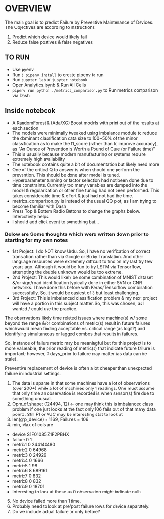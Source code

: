 # OVERVIEW
The main goal is to predict Failure by Preventive Maintenance of Devices.
The Objectives are according to instructions:
1. Predict which device would likely fail
2. Reduce false postives & false negatives

## TO RUN
- Use pyenv
- Run ```$ pipenv install``` to create pipenv to run
- Run ```jupyter lab``` or ```jupyter notebook```
- Open Analytics.ipynb & Run All Cells
- ```pipenv run python ./metrics_comparison.py``` to Run metrics comparison via Dash

## Inside notebook
- A RandomForest & (Ada/XG) Boost models with print out of the results at each section
- The models were minimally tweaked using imbalance module to reduce the dominant classification data size to 100~50% of the minor classification as to make the f1_score (rather than to improve accuracy), as "An Ounce of Prevention is Worth a Pound of Cure (or Failure time)"
- This is usually because modern manufacturing or systems require extremely high availability
- The notebook contains quite a bit of documentation but likely need more
- One of the critical Q to answer is when should one perform the prevention. This should be done after model is tuned.
- Hyperparameter tunning or factor selection had not been done due to time constraints. Currently too many variables are dumped into the model & regularization or other fine tuning had not been performed. This takes considerable time & effort & just had not had the time.
- metrics_comparison.py is instead of the usual QQ plot, as I am trying to become familiar with Dash
- Press Top & Bottom Radio Buttons to change the graphs below. Interactivity helps.
- I should add click event to something but...

### Below are Some thoughts which were written down prior to starting for my own notes
- 1st Project: I do NOT know Urdu. So, I have no verification of correct translation rather than via Google or Bixby Translation. And other language resources were extremely difficult to find on my last try few years ago. Although it would be fun to try LSTM via Tensorflow, attempting the double unknown would be too extreme.
- 2nd Project: This would likely be some combination of MNIST dataset &/or sign/road identification typically done in either SVN or CNN networks. I have done this before with Keras/Tensorflow combination successfully. So, it would be easiest of 3 but least challenging.
- 3rd Project: This is imbalanced classification problem & my next project will have a portion in this subject matter. So, this was chosen, as I wanted / could use the practice.

The observations likely time related issues where machine(s) w/ some
beyond the range &/or combinations of metric(s) result in future failures 
whichwould mean finding acceptable vs. critical range (as logit?) and identifying
simultaneous or lagged combos that results in failures.

So, instance of failure metric may be meaningful but for this project is to
more valueable, the prior reading of metric(s) that indicate future failure is
important; however, # days_prior to failure may matter (as data can be stale).

Preventive replacement of device is often a lot cheaper than unexpected failure
in industrial settings.
1. The data is sparse in that some machines have a lot of observations (over 200+)
   while a lot of machines only 1 readings. One must assume that only time an
   observation is recorded is when sensor(s) fire due to something unusual.
2. Opm_df.shape: (124494, 12) <- one may think this is imbalanced class problem
   if one just looks at the fact only 106 fails out of that many data points.
   Still F1 or AUC may be interesting stat to look at
3. len(grp_device) = 1169, Failures = 106
4. min, Max of cols are
  -  device S1F01085 Z1F2PBHX
  -  failure 0 1
  -  metric1 0 244140480
  -  metric2 0 64968
  -  metric3 0 24929
  -  metric4 0 1666
  -  metric5 1 98
  -  metric6 8 689161
  -  metric7 0 832
  -  metric8 0 832
  -  metric9 0 18701
  - Interesting to look at these as 0 observation might indicate nulls.
5. No device failed more than 1 time.
6. Probably need to look at pre/post failure rows for device separately.
7. Do we include actual failure or only before?
